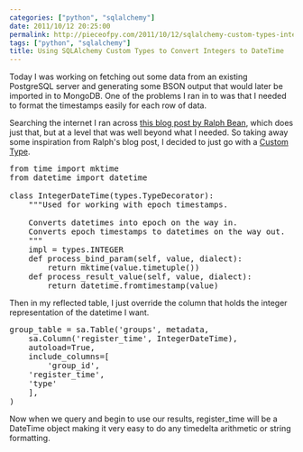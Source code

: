 ```yaml
---
categories: ["python", "sqlalchemy"]
date: 2011/10/12 20:25:00
permalink: http://pieceofpy.com/2011/10/12/sqlalchemy-custom-types-integers-datetime
tags: ["python", "sqlalchemy"]
title: Using SQLAlchemy Custom Types to Convert Integers to DateTime
---
```


Today I was working on fetching out some data from an existing PostgreSQL server and generating
some BSON output that would later be imported in to MongoDB. One of the problems I ran in to was
that I needed to format the timestamps easily for each row of data.

Searching the internet I ran across <a href="http://threebean.wordpress.com/2011/09/01/automatically-converting-integer-timestamps-to-python-datetime-in-reflected-sqlalchemy-models/">this blog post by Ralph Bean</a>, which does just that, but at a level
that was well beyond what I needed. So taking away some inspiration from Ralph's blog post, I decided
to just go with a <a href="http://www.sqlalchemy.org/docs/core/types.html#custom-types">Custom Type</a>.

<pre class="brush: py">
from time import mktime
from datetime import datetime

class IntegerDateTime(types.TypeDecorator):
    """Used for working with epoch timestamps.

    Converts datetimes into epoch on the way in.
    Converts epoch timestamps to datetimes on the way out.
    """
    impl = types.INTEGER
    def process_bind_param(self, value, dialect):
        return mktime(value.timetuple())
    def process_result_value(self, value, dialect):
        return datetime.fromtimestamp(value)
</pre>

Then in my reflected table, I just override the column that holds the integer representation of the
datetime I want.

<pre class="brush: py">
group_table = sa.Table('groups', metadata,
    sa.Column('register_time', IntegerDateTime),
    autoload=True,
    include_columns=[
        'group_id',
	'register_time',
	'type'
    ],
)
</pre>

Now when we query and begin to use our results, register_time will be a DateTime object making it
very easy to do any timedelta arithmetic or string formatting.

